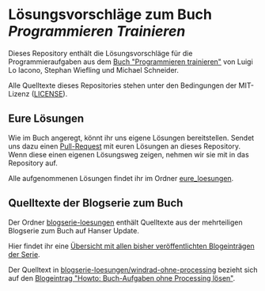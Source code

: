 # Lösungsvorschläge zum Buch *Programmieren Trainieren*

Dieses Repository enthält die Lösungsvorschläge für die Programmieraufgaben aus dem [Buch "Programmieren trainieren"](http://www.hanser-fachbuch.de/buch/Programmieren+trainieren/9783446454866) von Luigi Lo Iacono, Stephan Wiefling und Michael Schneider.

Alle Quelltexte dieses Repositories stehen unter den Bedingungen der MIT-Lizenz ([LICENSE](LICENSE)).

## Eure Lösungen

Wie im Buch angeregt, könnt ihr uns eigene Lösungen bereitstellen. Sendet uns dazu einen [Pull-Request](https://help.github.com/articles/creating-a-pull-request/) mit euren Lösungen an dieses Repository. Wenn diese einen eigenen Lösungsweg zeigen, nehmen wir sie mit in das Repository auf.

Alle aufgenommenen Lösungen findet ihr im Ordner [eure_loesungen](eure_loesungen/).

## Quelltexte der Blogserie zum Buch

Der Ordner [blogserie-loesungen](blogserie-loesungen/) enthält Quelltexte aus der mehrteiligen Blogserie zum Buch auf Hanser Update.

Hier findet ihr eine [Übersicht mit allen bisher veröffentlichten Blogeinträgen der Serie](https://update.hanser-fachbuch.de/author/stephan-wiefling/).

Der Quelltext in [blogserie-loesungen/windrad-ohne-processing](blogserie-loesungen/windrad-ohne-processing) bezieht sich auf den [Blogeintrag "Howto: Buch-Aufgaben ohne Processing lösen"].

[Blogeintrag "Howto: Buch-Aufgaben ohne Processing lösen"]: https://protrain.github.io/blog/2018/11/19/buch-aufgaben-ohne-processing-howto.html
